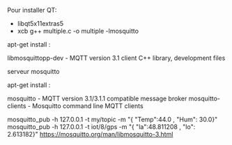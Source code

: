 
Pour installer QT:

- libqt5x11extras5 
- xcb
g++ multiple.c -o multiple -lmosquitto

apt-get install :

libmosquittopp-dev - MQTT version 3.1 client C++ library, development files



serveur mosquitto

apt-get install :

mosquitto - MQTT version 3.1/3.1.1 compatible message broker
mosquitto-clients - Mosquitto command line MQTT clients


mosquitto_pub -h 127.0.0.1 -t my/topic -m "{ \"Temp\":44.0 , \"Hum\": 30.0}" 
mosquitto_pub -h 127.0.0.1 -t iot/8/gps -m "{ \"la\":48.811208 , \"lo\": 2.613182}"
https://mosquitto.org/man/libmosquitto-3.html
